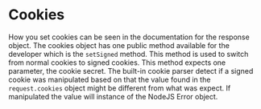 # Cookies

How you set cookies can be seen in the documentation for the response object.
The cookies object has one public method available for the developer which is
the `setSigned` method. This method is used to switch from normal cookies
to signed cookies. This method expects one parameter, the cookie secret.
The built-in cookie parser detect if a signed cookie was manipulated based on that
the value found in the `request.cookies` object might be different from what was
expect. If manipulated the value will instance of the NodeJS Error object.

